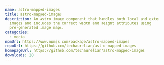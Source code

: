 ```yaml
---
name: astro-mapped-images
title: astro-mapped-images
description: An Astro image component that handles both local and external
  images and includes the correct width and height attributes using
  pre-generated image maps.
categories:
  - media
npmUrl: https://www.npmjs.com/package/astro-mapped-images
repoUrl: https://github.com/techaurelian/astro-mapped-images
homepageUrl: https://github.com/techaurelian/astro-mapped-images
downloads: 20
---
```

